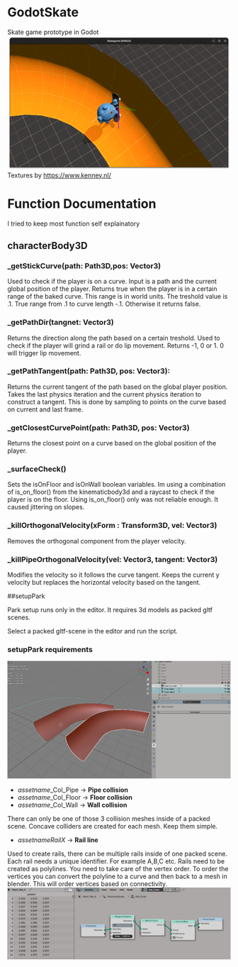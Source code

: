 # GodotSkate
Skate game prototype in Godot
![GodotS Skate Preview](/img/preview.png)
Textures by https://www.kenney.nl/

# Function Documentation
I tried to keep most function self explainatory

## characterBody3D

### _getStickCurve(path: Path3D,pos: Vector3)
Used to check if the player is on a curve.
Input is a path and the current global position of the player.
Returns true when the player is in a certain range of the baked curve. This range is in world units. The treshold value is .1. 
True range from .1 to curve length -.1. Otherwise it returns false.

### _getPathDir(tangnet: Vector3)
Returns the direction along the path based on a certain treshold. Used to check if the player will grind a rail or do lip movement.
Returns -1, 0 or 1. 0 will trigger lip movement.

### _getPathTangent(path: Path3D, pos: Vector3):
Returns the current tangent of the path based on the global player position.
Takes the last physics iteration and the current physics iteration to construct a tangent.
This is done by sampling to points on the curve based on current and last frame.

### _getClosestCurvePoint(path: Path3D, pos: Vector3)
Returns the closest point on a curve based on the global position of the player.

### _surfaceCheck()
Sets the isOnFloor and isOnWall boolean variables.
Im using a combination of is_on_floor() from the kinematicbody3d and a raycast to check if the player is on the floor. Using is_on_floor() only was not reliable enough. It caused jittering on slopes.

### _killOrthogonalVelocity(xForm : Transform3D, vel: Vector3)
Removes the orthogonal component from the player velocity. 

### _killPipeOrthogonalVelocity(vel: Vector3, tangent: Vector3)
Modifies the velocity so it follows the curve tangent.
Keeps the current y velocity but replaces the horizontal velocity based on the tangent.

##setupPark

Park setup runs only in the editor. It requires 3d models as packed gltf scenes.

Select a packed gltf-scene in the editor and run the script.

### setupPark requirements
![Park Setup](/img/parksetup.png)

- *assetname*_Col_Pipe -> **Pipe collision**
- *assetname*_Col_Floor -> **Floor collision**
- *assetname*_Col_Wall -> **Wall collision**

There can only be one of those 3 collision meshes inside of a packed scene. Concave colliders are created for each mesh. Keep them simple.

- *assetname*_Rail_*X* -> **Rail line**

Used to create rails, there can be multiple rails inside of one packed scene. Each rail needs a unique identifier. For example A,B,C etc. Rails need to be created as polylines. You need to take care of the vertex order. 
To order the vertices you can convert the polyline to a curve and then back to a mesh in blender. This will order vertices based on connectivity.
![Order Vertices](/img/vertexorder.png)

